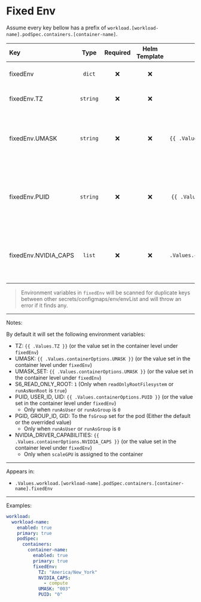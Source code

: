 # Fixed Env

Assume every key bellow has a prefix of `workload.[workload-name].podSpec.containers.[container-name]`.

| Key                  |   Type   | Required | Helm Template |                   Default                    | Description                                                                   |
| :------------------- | :------: | :------: | :-----------: | :------------------------------------------: | :---------------------------------------------------------------------------- |
| fixedEnv             |  `dict`  |    ❌    |      ❌       |                     `{}`                     | Override fixed Envs for the container                                         |
| fixedEnv.TZ          | `string` |    ❌    |      ❌       |              `{{ .Values.TZ }}`              | Override default TZ for the container                                         |
| fixedEnv.UMASK       | `string` |    ❌    |      ❌       |    `{{ .Values.containerOptions.UMASK }}`    | Override the default UMASK for the container (Applies to UMASK and UMASK_SET) |
| fixedEnv.PUID        | `string` |    ❌    |      ❌       |    `{{ .Values.containerOptions.PUID }}`     | Override the default PUID for the container (Applies to PUID. USER_ID, UID)   |
| fixedEnv.NVIDIA_CAPS |  `list`  |    ❌    |      ❌       | `{{ .Values.containerOptions.NVIDIA_CAPS }}` | Override the default NVIDIA_CAPS for the container, each entry is a string    |

> Environment variables in `fixedEnv` will be scanned for duplicate keys
> between other secrets/configmaps/env/envList and will throw an error if it finds any.

---

Notes:

By default it will set the following environment variables:

- TZ: `{{ .Values.TZ }}` (or the value set in the container level under `fixedEnv`)
- UMASK: `{{ .Values.containerOptions.UMASK }}` (or the value set in the container level under `fixedEnv`)
- UMASK_SET: `{{ .Values.containerOptions.UMASK }}` (or the value set in the container level under `fixedEnv`)
- S6_READ_ONLY_ROOT: `1` (Only when `readOnlyRootFilesystem` or `runAsNonRoot` is `true`)
- PUID, USER_ID, UID: `{{ .Values.containerOptions.PUID }}` (or the value set in the container level under `fixedEnv`)
  - Only when `runAsUser` or `runAsGroup` is `0`
- PGID, GROUP_ID, GID: To the `fsGroup` set for the pod (Either the default or the overrided value)
  - Only when `runAsUser` or `runAsGroup` is `0`
- NVIDIA_DRIVER_CAPABILITIES: `{{ .Values.containerOptions.NVIDIA_CAPS }}` (or the value set in the container level under `fixedEnv`)
  - Only when `scaleGPU` is assigned to the container

---

Appears in:

- `.Values.workload.[workload-name].podSpec.containers.[container-name].fixedEnv`

---

Examples:

```yaml
workload:
  workload-name:
    enabled: true
    primary: true
    podSpec:
      containers:
        container-name:
          enabled: true
          primary: true
          fixedEnv:
            TZ: "America/New_York"
            NVIDIA_CAPS:
              - compute
            UMASK: "003"
            PUID: "0"
```
